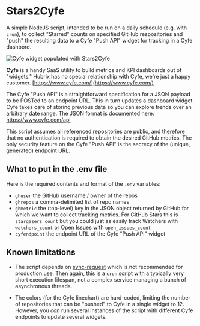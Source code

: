 # Stars2Cyfe

A simple NodeJS script, intended to be run on a daily schedule (e.g. with `cron`), to collect "Starred" counts on specified GitHub respositories and "push" the resulting data to a Cyfe "Push API" widget for tracking in a Cyfe dashbord.

![Cyfe widget populated with Stars2Cyfe](https://storage.googleapis.com/webdata.hubrix.co/static/stars2cyfe.example.jpg "Cyfe widget populated with Stars2Cyfe")

**Cyfe** is a handy SaaS utility to build metrics and KPI dashboards out of "widgets." Hubrix has no special relationship with Cyfe, we're just a happy customer. [https://www.cyfe.com/](https://www.cyfe.com/)

The Cyfe "Push API" is a straightforward specification for a JSON payload to be POSTed to an endpoint URL. This in turn updates a dashboard widget. Cyfe takes care of storing previous data so you can explore trends over an arbitrary date range. The JSON format is documented here: https://www.cyfe.com/api

This script assumes all referenced repositories are public, and therefore that no authentication is required to obtain the desired GitHub metrics. The only security feature on the Cyfe "Push API" is the secrecy of the (unique, generated) endpoint URL.

## What to put in the .env file

Here is the required contents and format of the `.env` variables:

* `ghuser` the GitHub username / owner of the repos
* `ghrepos` a comma-delimited list of repo names
* `ghmetric` the (top-level) key in the JSON object returned by GitHub for which we want to collect tracking metrics. For GitHub Stars this is `stargazers_count` but you could just as easily track Watchers with `watchers_count` or Open Issues with `open_issues_count` 
* `cyfendpoint` the endpoint URL of the Cyfe "Push API" widget

## Known limitations

* The script depends on [sync-request](https://www.npmjs.com/package/sync-request) which is not recommended for production use. Then again, this is a `cron` script with a typically very short execution lifespan, not a complex service managing a bunch of asynchronous threads.

* The colors (for the Cyfe linechart) are hard-coded, limiting the number of repositories that can be "pushed" to Cyfe in a single widget to 12. However, you _can_ run several instances of the script with different Cyfe endpoints to update several widgets.